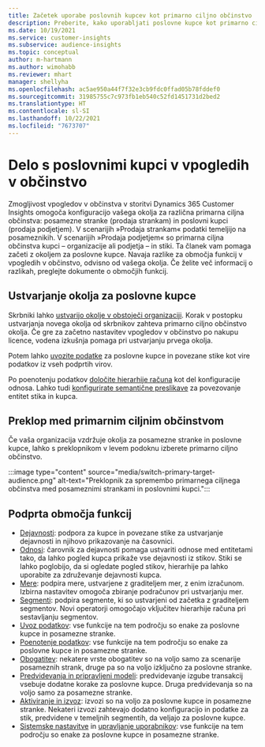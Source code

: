 ```yaml
---
title: Začetek uporabe poslovnih kupcev kot primarno ciljno občinstvo
description: Preberite, kako uporabljati poslovne kupce kot primarno ciljno občinstvo Dynamics 365 Customer Insights.
ms.date: 10/19/2021
ms.service: customer-insights
ms.subservice: audience-insights
ms.topic: conceptual
author: m-hartmann
ms.author: wimohabb
ms.reviewer: mhart
manager: shellyha
ms.openlocfilehash: ac5ae950a44f7f32e3cb9fdc0ffad05b78fddef0
ms.sourcegitcommit: 31985755c7c973fb1eb540c52fd1451731d2bed2
ms.translationtype: HT
ms.contentlocale: sl-SI
ms.lasthandoff: 10/22/2021
ms.locfileid: "7673707"
---
```

# <a name="work-with-business-accounts-in-audience-insights"></a>Delo s poslovnimi kupci v vpogledih v občinstvo

Zmogljivost vpogledov v občinstva v storitvi Dynamics 365 Customer Insights omogoča konfiguracijo vašega okolja za različna primarna ciljna občinstva: posamezne stranke (prodaja strankam) in poslovni kupci (prodaja podjetjem). V scenarijih »Prodaja strankam« podatki temeljijo na posameznikih. V scenarijih »Prodaja podjetjem« so primarna ciljna občinstva kupci – organizacije ali podjetja – in stiki. Ta članek vam pomaga začeti z okoljem za poslovne kupce. Navaja razlike za območja funkcij v vpogledih v občinstvo, odvisno od vašega okolja. Če želite več informacij o razlikah, preglejte dokumente o območjih funkcij. 

## <a name="create-an-environment-for-business-accounts"></a>Ustvarjanje okolja za poslovne kupce

Skrbniki lahko [ustvarijo okolje v obstoječi organizaciji](create-environment.md). Korak v postopku ustvarjanja novega okolja od skrbnikov zahteva primarno ciljno občinstvo okolja. Če gre za začetno nastavitev vpogledov v občinstvo po nakupu licence, vodena izkušnja pomaga pri ustvarjanju prvega okolja.

Potem lahko [uvozite podatke](data-sources.md) za poslovne kupce in povezane stike kot vire podatkov iz vseh podprtih virov.

Po poenotenju podatkov [določite hierarhije računa](relationships.md#set-up-account-hierarchies) kot del konfiguracije odnosa. Lahko tudi [konfigurirate semantične preslikave](semantic-mappings.md) za povezovanje entitet stika in kupca. 

## <a name="switch-between-primary-target-audience"></a>Preklop med primarnim ciljnim občinstvom

Če vaša organizacija vzdržuje okolja za posamezne stranke in poslovne kupce, lahko s preklopnikom v levem podoknu izberete primarno ciljno občinstvo.

:::image type="content" source="media/switch-primary-target-audience.png" alt-text="Preklopnik za spremembo primarnega ciljnega občinstva med posameznimi strankami in poslovnimi kupci.":::

## <a name="supported-feature-areas"></a>Podprta območja funkcij

- [Dejavnosti](activities.md): podpora za kupce in povezane stike za ustvarjanje dejavnosti in njihovo prikazovanje na časovnici.
- [Odnosi](relationships.md): čarovnik za dejavnosti pomaga ustvariti odnose med entitetami tako, da lahko pogled kupca prikaže vse dejavnosti iz stikov. Stiki se lahko poglobijo, da si ogledate pogled stikov, hierarhije pa lahko uporabite za združevanje dejavnosti kupca.
- [Mere](measures.md): podpira mere, ustvarjene z graditeljem mer, z enim izračunom. Izbirna nastavitev omogoča zbiranje podračunov pri ustvarjanju mer.
- [Segmenti](segments.md): podpira segmente, ki so ustvarjeni od začetka z graditeljem segmentov. Novi operatorji omogočajo vključitev hierarhije računa pri sestavljanju segmentov.
- [Uvoz podatkov](data-sources.md): vse funkcije na tem področju so enake za poslovne kupce in posamezne stranke.
- [Poenotenje podatkov](data-unification.md): vse funkcije na tem področju so enake za poslovne kupce in posamezne stranke.
- [Obogatitev](enrichment-hub.md): nekatere vrste obogatitev so na voljo samo za scenarije posameznih strank, druge pa so na voljo izključno za poslovne stranke.
- [Predvidevanja in pripravljeni modeli](predictions-overview.md): predvidevanje izgube transakcij vsebuje dodatne korake za poslovne kupce. Druga predvidevanja so na voljo samo za posamezne stranke.
- [Aktiviranje in izvoz](export-destinations.md): izvozi so na voljo za poslovne kupce in posamezne stranke. Nekateri izvozi zahtevajo dodatno konfiguracijo in podatke za stik, predvidene v temeljnih segmentih, da veljajo za poslovne kupce.
- [Sistemske nastavitve](system.md) in [upravljanje uporabnikov](permissions.md): vse funkcije na tem področju so enake za poslovne kupce in posamezne stranke.

